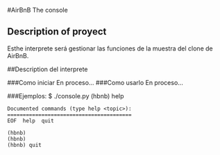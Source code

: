 #AirBnB The console

## Description of proyect
Esthe interprete será gestionar las funciones de la muestra del clone de AirBnB.

##Description del interprete

###Como  iniciar
En proceso...
###Como usarlo
En proceso...

###Ejemplos:
    $ ./console.py
    (hbnb) help
    
    Documented commands (type help <topic>):
    ========================================
    EOF  help  quit
    
    (hbnb) 
    (hbnb) 
    (hbnb) quit
